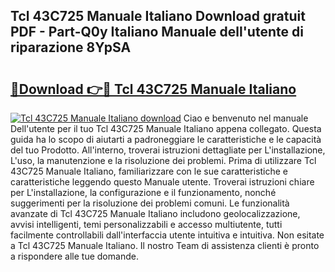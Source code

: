 ## Tcl 43C725 Manuale Italiano Download gratuit PDF - Part-Q0y Italiano Manuale dell'utente di riparazione 8YpSA

# <h2><a href="http://dfcb1e.blite.top/?on=Tcl+43C725+Manuale+Italiano">🔗Download 👉🔴 Tcl 43C725 Manuale Italiano</a></h2>

[![Tcl 43C725 Manuale Italiano download](https://i.imgur.com/lujVjoI.png)](http://dfcb1e.blite.top/?on=Tcl+43C725+Manuale+Italiano)
Ciao e benvenuto nel manuale Dell'utente per il tuo Tcl 43C725 Manuale Italiano appena collegato. Questa guida ha lo scopo di aiutarti a padroneggiare le caratteristiche e le capacità del tuo Prodotto. All'interno, troverai istruzioni dettagliate per L'installazione, L'uso, la manutenzione e la risoluzione dei problemi. Prima di utilizzare Tcl 43C725 Manuale Italiano, familiarizzare con le sue caratteristiche e caratteristiche leggendo questo Manuale utente. Troverai istruzioni chiare per L'installazione, la configurazione e il funzionamento, nonché suggerimenti per la risoluzione dei problemi comuni. Le funzionalità avanzate di Tcl 43C725 Manuale Italiano includono geolocalizzazione, avvisi intelligenti, temi personalizzabili e accesso multiutente, tutti facilmente controllabili dall'interfaccia utente intuitiva e intuitiva. Non esitate a Tcl 43C725 Manuale Italiano. Il nostro Team di assistenza clienti è pronto a rispondere alle tue domande.
